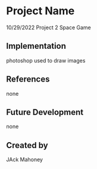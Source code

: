 # Project Name
10/29/2022
Project 2 Space Game
## Implementation
photoshop used to draw images
## References
none
## Future Development
none
## Created by
JAck Mahoney

